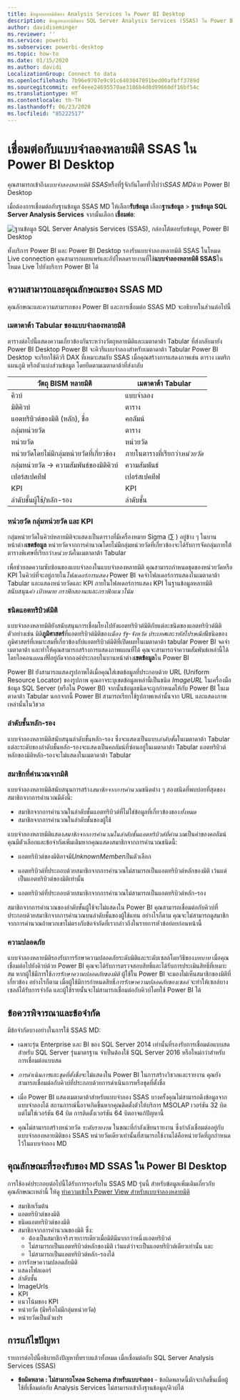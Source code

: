 ```yaml
---
title: ข้อมูลหลายมิติของ Analysis Services ใน Power BI Desktop
description: ข้อมูลหลายมิติของ SQL Server Analysis Services (SSAS) ใน Power BI Desktop
author: davidiseminger
ms.reviewer: ''
ms.service: powerbi
ms.subservice: powerbi-desktop
ms.topic: how-to
ms.date: 01/15/2020
ms.author: davidi
LocalizationGroup: Connect to data
ms.openlocfilehash: 7b96e9707e9c91c6403047091bed00afbff3789d
ms.sourcegitcommit: eef4eee24695570ae3186b4d8d99660df16bf54c
ms.translationtype: HT
ms.contentlocale: th-TH
ms.lasthandoff: 06/23/2020
ms.locfileid: "85222517"
---
```

# <a name="connect-to-ssas-multidimensional-models-in-power-bi-desktop"></a>เชื่อมต่อกับแบบจำลองหลายมิติ SSAS ใน Power BI Desktop

คุณสามารถเข้าถึง*แบบจำลองหลายมิติ SSAS*หรือที่รู้จักกันโดยทั่วไปว่า*SSAS MD*ด้วย Power BI Desktop

เมื่อต้องการเชื่อมต่อกับฐานข้อมูล SSAS MD ให้เลือก**รับข้อมูล** เลือก**ฐานข้อมูล** > **ฐานข้อมูล SQL Server Analysis Services** จากนั้นเลือก **เชื่อมต่อ**:

![ฐานข้อมูล SQL Server Analysis Services (SSAS), กล่องโต้ตอบรับข้อมูล, Power BI Desktop](media/desktop-ssas-multidimensional/ssas-multidimensional-2.png)

ทั้งบริการ Power BI และ Power BI Desktop รองรับแบบจำลองหลายมิติ SSAS ในโหมด Live connection คุณสามารถเผยแพร่และอัปโหลดรายงานที่ใช้**แบบจำลองหลายมิติ SSAS**ในโหมด Live ไปยังบริการ Power BI ได้

## <a name="capabilities-and-features-of-ssas-md"></a>ความสามารถและคุณลักษณะของ SSAS MD

คุณลักษณะและความสามารถของ Power BI และการเชื่อมต่อ SSAS MD จะอธิบายในส่วนต่อไปนี้

### <a name="tabular-metadata-of-multidimensional-models"></a>เมตาดาต้า Tabular ของแบบจำลองหลายมิติ

ตารางต่อไปนี้แสดงความเกี่ยวข้องกันระหว่างวัตถุหลายมิติและเมตาดาต้า Tabular ที่ส่งกลับมายัง Power BI Desktop Power BI จะคิวรีแบบจำลองสำหรับเมตาดาต้า Tabular Power BI Desktop จะเรียกใช้คิวรี DAX ที่เหมาะสมกับ SSAS เมื่อคุณสร้างการแสดงภาพเช่น ตาราง เมตริก แผนภูมิ หรือตัวแบ่งส่วนข้อมูล โดยยึดตามเมตาดาต้าที่ส่งกลับ

| วัตถุ BISM หลายมิติ | เมตาดาต้า Tabular |
| --- | --- |
| คิวบ์ |แบบจำลอง |
| มิติคิวบ์ |ตาราง |
| แอตทริบิวต์ของมิติ (หลัก), ชื่อ |คอลัมน์ |
| กลุ่มหน่วยวัด |ตาราง |
| หน่วยวัด |หน่วยวัด |
| หน่วยวัดโดยไม่มีกลุ่มหน่วยวัดที่เกี่ยวข้อง |ภายในตารางที่เรียกว่า*หน่วยวัด* |
| กลุ่มหน่วยวัด -> ความสัมพันธ์ของมิติคิวบ์ |ความสัมพันธ์ |
| เปอร์สเปคทีฟ |เปอร์สเปคทีฟ |
| KPI |KPI |
| ลำดับชั้นผู้ใช้/หลัก-รอง |ลำดับชั้น |

### <a name="measures-measure-groups-and-kpis"></a>หน่วยวัด กลุ่มหน่วยวัด และ KPI

กลุ่มหน่วยวัดในคิวบ์หลายมิติจะแสดงเป็นตารางที่มีเครื่องหมาย Sigma (∑ ) อยู่ข้าง ๆ ในบานหน้าต่าง**เขตข้อมูล** หน่วยวัดจากการคำนวณโดยไม่มีกลุ่มหน่วยวัดที่เกี่ยวข้องจะได้รับการจัดกลุ่มภายใต้ตารางพิเศษที่เรียกว่า*หน่วยวัด*ในเมตาดาต้า Tabular

เพื่อช่วยลดความซับซ้อนของแบบจำลองในแบบจำลองหลายมิติ คุณสามารถกำหนดชุดของหน่วยวัดหรือ KPI ในคิวบ์ที่จะอยู่ภายใน*โฟลเดอร์การแสดง* Power BI จดจำโฟลเดอร์การแสดงในเมตาดาต้า Tabular และแสดงหน่วยวัดและ KPI ภายในโฟลเดอร์การแสดง KPI ในฐานข้อมูลหลายมิติสนับสนุน*ค่า* *เป้าหมาย* *กราฟิกสถานะ*และ*กราฟิกแนวโน้ม*

### <a name="dimension-attribute-type"></a>ชนิดแอตทริบิวต์มิติ

แบบจำลองหลายมิติยังสนับสนุนการเชื่อมโยงไปยังแอตทริบิวต์มิติกับแต่ละชนิดของแอตทริบิวต์มิติ ตัวอย่างเช่น มิติ**ภูมิศาสตร์**ที่แอตทริบิวต์มิติของ*เมือง* *รัฐ-จังหวัด* *ประเทศ*และ*รหัสไปรษณีย์*มีชนิดของภูมิศาสตร์ที่เหมาะสมที่เกี่ยวข้องกับ่แอตทริบิวต์มิติที่เปิดเผยในเมตาดาต้า tabular Power BI จดจำเมตาดาต้า และทำให้คุณสามารถสร้างการแสดงภาพแผนที่ได้ คุณจะสามารถจำความสัมพันธ์เหล่านี้ได้โดยไอคอน*แผนที่*ที่อยู่ถัดจากองค์ประกอบในบานหน้าต่าง**เขตข้อมูล**ใน Power BI

Power BI ยังสามารถแสดงรูปภาพได้เมื่อคุณใส่เขตข้อมูลที่ประกอบด้วย URL (Uniform Resource Locator) ของรูปภาพ คุณอาจระบุเขตข้อมูลเหล่านี้เป็นชนิด *ImageURL* ในเครื่องมือข้อมูล SQL Server (หรือใน Power BI) จากนั้นข้อมูลชนิดจะถูกกำหนดให้กับ Power BI ในเมตาดาต้า Tabular นอกจากนี้ Power BI สามารถเรียกใช้รูปภาพเหล่านั้นจาก URL และแสดงภาพเหล่านั้นในวิชวล

### <a name="parent-child-hierarchies"></a>ลำดับชั้นหลัก-รอง

แบบจำลองหลายมิติสนับสนุนลำดับชั้นหลัก-รอง ซึ่งจะแสดงเป็นแบบ*ลำดับชั้น*ในเมตาดาต้า Tabular แต่ละระดับของลำดับชั้นหลัก-รองจะแสดงเป็นคอลัมน์ที่ซ่อนอยู่ในเมตาดาต้า Tabular แอตทริบิวต์หลักของมิติหลัก-รองจะไม่แสดงในเมตาดาต้า Tabular

### <a name="dimension-calculated-members"></a>สมาชิกที่คำนวณจากมิติ

แบบจำลองหลายมิติสนับสนุนการสร้าง*สมาชิกจากการคำนวณ*ชนิดต่าง ๆ สองชนิดที่พบบ่อยที่สุดของสมาชิกจากการคำนวณมีดังนี้:

* สมาชิกจากการคำนวณในลำดับชั้นแอตทริบิวต์ที่ไม่ใช่ข้อมูลที่เกี่ยวข้องของ*ทั้งหมด*
* สมาชิกจากการคำนวณในลำดับชั้นของผู้ใช้

แบบจำลองหลายมิติแสดง*สมาชิกจากการคำนวณในลำดับชั้นแอตทริบิวต์ที่คำนวณ*เป็นค่าของคอลัมน์ คุณมีตัวเลือกและข้อจำกัดเพิ่มเติมหากคุณแสดงสมาชิกจากการคำนวณชนิดนี้:

* แอตทริบิวต์ของมิติอาจมี*UnknownMember*เป็นตัวเลือก

* แอตทริบิวต์ที่ประกอบด้วยสมาชิกจากการคำนวณไม่สามารถเป็นแอตทริบิวต์หลักของมิติ เว้นแต่เป็นแอตทริบิวต์ของมิติเท่านั้น

* แอตทริบิวต์ที่ประกอบด้วยสมาชิกจากการคำนวณไม่สามารถเป็นแอตทริบิวต์หลัก-รอง

สมาชิกจากการคำนวณของลำดับชั้นผู้ใช้จะไม่แสดงใน Power BI คุณสามารถเชื่อมต่อกับคิวบ์ที่ประกอบด้วยสมาชิกจากการคำนวณบนลำดับชั้นของผู้ใช้แทน อย่างไรก็ตาม คุณจะไม่สามารถดูสมาชิกจากการคำนวณถ้าพวกเขาไม่ตรงกับข้อจำกัดที่เรากล่าวถึงในรายการหัวข้อย่อยก่อนหน้านี้

### <a name="security"></a>ความปลอดภัย

แบบจำลองหลายมิติรองรับการรักษาความปลอดภัยระดับมิติและระดับเซลล์โดยวิธีของ*บทบาท* เมื่อคุณเชื่อมต่อไปยังคิวบ์ด้วย Power BI คุณจะได้รับการตรวจสอบสิทธิ์และได้รับการประเมินสิทธิ์ที่เหมาะสม หากผู้ใช้มีการใช้*การรักษาความปลอดภัยของมิติ* ผู้ใช้ใน Power BI จะมองไม่เห็นสมาชิกของมิติที่เกี่ยวข้อง อย่างไรก็ตาม เมื่อผู้ใช้มีการกำหนดสิทธิ์*การรักษาความปลอดภัยของเซลล์* จะทำให้เซลล์บางเซลล์ได้รับการจำกัด และผู้ใช้รายนั้นจะไม่สามารถเชื่อมต่อกับคิวบ์โดยใช้ Power BI ได้

## <a name="considerations-and-limitations"></a>ข้อควรพิจารณาและข้อจำกัด

มีข้อจำกัดบางอย่างในการใช้ SSAS MD:

* เฉพาะรุ่น Enterprise และ BI ของ SQL Server 2014 เท่านั้นที่รองรับการเชื่อมต่อแบบสด สำหรับ SQL Server รุ่นมาตรฐาน จำเป็นต้องใช้ SQL Server 2016 หรือใหม่กว่าสำหรับการเชื่อมต่อแบบสด

* *การดำเนินการ*และ*ชุดที่ตั้งชื่อ*จะไม่แสดงใน Power BI ในการสร้างวิชวลและรายงาน คุณยังสามารถเชื่อมต่อกับคิวบ์ที่ประกอบด้วยการดำเนินการหรือชุดที่ตั้งชื่อ

* เมื่อ Power BI แสดงเมตาดาต้าสำหรับแบบจำลอง SSAS บางครั้งคุณไม่สามารถดึงข้อมูลจากแบบจำลองได้ สถานการณ์นี้อาจเกิดขึ้นหากคุณติดตั้งตัวให้บริการ MSOLAP เวอร์ชัน 32 บิต แต่ไม่ใช่เวอร์ชัน 64 บิต การติดตั้งเวอร์ชัน 64 บิตอาจแก้ปัญหานี้

* คุณไม่สามารถสร้างหน่วยวัด *ระดับรายงาน* ในขณะที่กำลังเขียนรายงาน ซึ่งกำลังเชื่อมต่ออยู่กับแบบจำลองหลายมิติของ SSAS หน่วยวัดเดียวเท่านั้นที่สามารถใช้งานได้คือหน่วยวัดที่ถูกกำหนดไว้ในแบบจำลอง MD

## <a name="supported-features-of-ssas-md-in-power-bi-desktop"></a>คุณลักษณะที่รองรับของ MD SSAS ใน Power BI Desktop

การใช้องค์ประกอบต่อไปนี้ได้รับการรองรับใน SSAS MD รุ่นนี้ สำหรับข้อมูลเพิ่มเติมเกี่ยวกับคุณลักษณะเหล่านี้ ให้ดู [ทำความเข้าใจ Power View สำหรับแบบจำลองหลายมิติ](/sql/analysis-services/multidimensional-models/understanding-power-view-for-multidimensional-models?view=sql-server-2014)

* สมาชิกเริ่มต้น
* แอตทริบิวต์ของมิติ
* ชนิดแอตทริบิวต์ของมิติ
* สมาชิกจากการคำนวณของมิติ ซึ่ง:
  * ต้องเป็นสมาชิกจริงรายการเดียวเมื่อมิติมีมากกว่าหนึ่งแอตทริบิวต์
  * ไม่สามารถเป็นแอตทริบิวต์หลักของมิติ เว้นแต่ว่าจะเป็นแอตทริบิวต์เดียวเท่านั้น และ
  * ไม่สามารถเป็นแอตทริบิวต์หลัก-รองได้
* การรักษาความปลอดภัยมิติ
* แสดงโฟลเดอร์
* ลำดับชั้น
* ImageUrls
* KPI
* แนวโน้มของ KPI
* หน่วยวัด (มีหรือไม่มีกลุ่มหน่วยวัด)
* หน่วยวัดเป็นตัวแปร

## <a name="troubleshooting"></a>การแก้ไขปัญหา

รายการต่อไปนี้อธิบายถึงปัญหาที่ทราบแล้วทั้งหมด เมื่อเชื่อมต่อกับ SQL Server Analysis Services (SSAS)

* **ข้อผิดพลาด : ไม่สามารถโหลด Schema สำหรับแบบจำลอง** - ข้อผิดพลาดนี้มักจะเกิดขึ้นเมื่อผู้ใช้ที่เชื่อมต่อกับ Analysis Services ไม่สามารถเข้าถึงฐานข้อมูล/คิวบ์ได้
